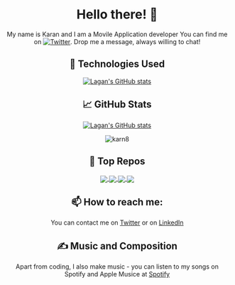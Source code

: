 <div align="center">

# Hello there! 👋

My name is Karan and I am a Movile Application developer You can find me on [![Twitter][1.2]][1]. Drop me a message, always willing to chat!

<!--
**karn8/karn8** is a ✨ _special_ ✨ repository because its `README.md` (this file) appears on your GitHub profile.

Here are some ideas to get you started:

- 🔭 I’m currently working on ...
- 🌱 I’m currently learning ...
- 👯 I’m looking to collaborate on ...
- 🤔 I’m looking for help with ...
- 💬 Ask me about ...
- 📫 How to reach me: ...
- 😄 Pronouns: ...
- ⚡ Fun fact: ...
-->

<!-- links to social media icons -->

<!-- icons without padding -->

[1.2]: http://i.imgur.com/wWzX9uB.png
[2.2]: http://i.imgur.com/9I6NRUm.png


<!-- links to your social media accounts -->

[1]: https://twitter.com/graphicill
[2]: https://github.com/karn8
[3]: https://www.linkedin.com/in/KaranGupta8

## 🌱 Technologies Used

[![Lagan's GitHub stats](https://github-readme-stats.vercel.app/api/top-langs/?username=karn8&theme=dracula&layout=compact)](https://github.com/karn8/github-readme-stats)

## &#x1f4c8; GitHub Stats

[![Lagan's GitHub stats](https://github-readme-stats.vercel.app/api?username=karn8&count_private=true&show_icons=true&hide=stars&theme=dracula)](https://github.com/karn8/github-readme-stats)
  
<p><img align="center" src="https://github-readme-streak-stats.herokuapp.com/?user=karn8&theme=dracula&" alt="karn8" /></p>


## 🔭 Top Repos

<a href="https://github.com/karn8/dfq_converter">
  <img align="center" src="https://github-readme-stats.vercel.app/api/pin/?username=karn8&repo=dfq_converter&theme=dracula&show_owner=true" />
</a>                           
                           
<a href="https://github.com/karn8/BeeNine">
  <img align="center" src="https://github-readme-stats.vercel.app/api/pin/?username=karn8&repo=BeeNine&theme=dracula&show_owner=true" />
</a>                           
                           
<a href="https://github.com/karn8/Discussion_Forum">
  <img align="center" src="https://github-readme-stats.vercel.app/api/pin/?username=karn8&repo=Discussion_Forum&theme=dracula&show_owner=true" />
</a>
  
<a href="https://github.com/karn8/NotesFlutter">
  <img align="center" src="https://github-readme-stats.vercel.app/api/pin/?username=karn8&repo=NotesFlutter&theme=dracula&show_owner=true" />
</a>

## 📫 How to reach me:

You can contact me on [Twitter][1] or on [LinkedIn][3]

## &#x270d; Music and Composition

Apart from coding, I also make music - you can listen to my songs on Spotify and Apple Musice at [Spotify](https://open.spotify.com/track/3SqmNKidEjymdY3zT91EHR)


  
</div>
